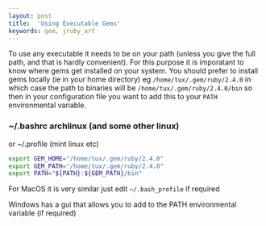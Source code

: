 ```yaml
---
layout: post
title:  'Using Executable Gems'
keywords: gem, jruby_art
---
```

To use any executable it needs to be on your path (unless you give the full path, and that is hardly convenient). For this purpose it is imporatant to know where gems get installed on your system. You should prefer to install gems locally (ie in your home directory) eg `/home/tux/.gem/ruby/2.4.0` in which case the path to binaries will be `/home/tux/.gem/ruby/2.4.0/bin` so then in your configuration file you want to add this to your `PATH` environmental variable.

### ~/.bashrc archlinux (and some other linux)

or ~/.profile (mint linux etc)

```bash
export GEM_HOME="/home/tux/.gem/ruby/2.4.0"
export GEM_PATH="/home/tux/.gem/ruby/2.4.0"
export PATH="${PATH}:${GEM_PATH}/bin"
```

For MacOS it is very similar just edit `~/.bash_profile` if required

Windows has a gui that allows you to add to the PATH environmental variable (if required)
